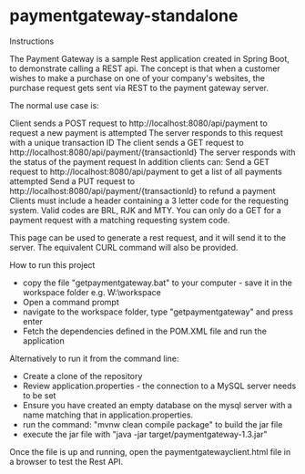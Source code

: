 # paymentgateway-standalone

Instructions

The Payment Gateway is a sample Rest application created in Spring Boot, to demonstrate calling a REST api. The concept is that when a customer wishes to make a purchase on one of your company's websites, the purchase request gets sent via REST to the payment gateway server.

The normal use case is:

Client sends a POST request to http://localhost:8080/api/payment to request a new payment is attempted
The server responds to this request with a unique transaction ID
The client sends a GET request to http://localhost:8080/api/payment/{transactionId}
The server responds with the status of the payment request
In addition clients can:
Send a GET request to http://localhost:8080/api/payment to get a list of all payments attempted
Send a PUT request to http://localhost:8080/api/payment/{transactionId} to refund a payment
Clients must include a header containing a 3 letter code for the requesting system. Valid codes are BRL, RJK and MTY. You can only do a GET for a payment request with a matching requesting system code.

This page can be used to generate a rest request, and it will send it to the server. The equivalent CURL command will also be provided.

How to run this project
- copy the file "getpaymentgateway.bat" to your computer - save it in the workspace folder e.g. W:\workspace
- Open a command prompt 
- navigate to the workspace folder, type "getpaymentgateway" and press enter
- Fetch the dependencies defined in the POM.XML file and run the application

Alternatively to run it from the command line:

- Create a clone of the repository
- Review application.properties - the connection to a MySQL server needs to be set 
- Ensure you have created an empty database on the mysql server with a name matching that in application.properties.
- run the command: "mvnw clean compile package" to build the jar file
- execute the jar file with "java -jar target/paymentgateway-1.3.jar"

Once the file is up and running, open the paymentgatewayclient.html file in a browser to test the Rest API.
